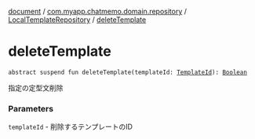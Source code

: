 [document](../../index.md) / [com.myapp.chatmemo.domain.repository](../index.md) / [LocalTemplateRepository](index.md) / [deleteTemplate](./delete-template.md)

# deleteTemplate

`abstract suspend fun deleteTemplate(templateId: `[`TemplateId`](../../com.myapp.chatmemo.domain.model.value/-template-id/index.md)`): `[`Boolean`](https://kotlinlang.org/api/latest/jvm/stdlib/kotlin/-boolean/index.html)

指定の定型文削除

### Parameters

`templateId` - 削除するテンプレートのID